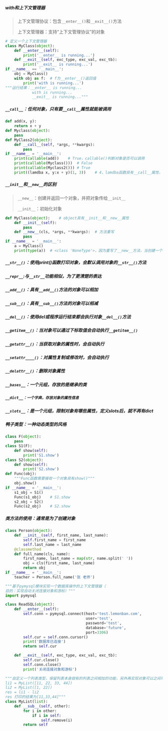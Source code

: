 ##### with和上下文管理器

>  上下文管理协议：包含`__enter__()`和`__exit__()`方法
>
>  上下文管理器：支持“上下文管理协议”的对象 

```python 
# 定义一个上下文管理器
class MyClass(object):
    def __enter__(self):
        print('__enter__ is running...')
    def __exit__(self, exc_type, exc_val, exc_tb):
        print('__exit__ is running...')
if __name__ == '__main__':
    obj = MyClass()
    with obj as f:	# f为__enter__()返回值
        print('with is running...')
"""运行结果：__enter__ is running...
			with is running...
			__exit__ is running..."""
```

##### `__call__`：任何对象，只有要`__call__`属性就能被调用

```python
def add(x, y):
    return x + y
def Myclass(object):
    pass
def MyClass2(object):
    def __call__(self, *args, **kwargs):
        pass
if __name__ = '__main__':
    print(callable(add))	# True，callable()判断对象是否可以调用
    print(callable(Myclass()))	# False
    print(callable(Myclass2()))	# True
    print((lamdba x, y:x + y)(1, 3))	# 4，lamdba函数具有__call__属性，可直接被调用
```

##### `__init__`和`__new__`的区别

> `__new__`：创建并返回一个对象，并把对象传给`__init__`
>
> `__init__`：初始化对象

```python
def MyClass(object):	# object具有__init__和__new__属性
    def __init__(self):	
        pass
    def __new__(cls, *args, **kwargs):	# 方法重写
        pass   
if __name__ = '__main__':
    a = MyClass()
	print(type(a))	# <class 'NoneType'>，因为重写了__new__方法，当创建一个对象，会调用__new__创建并返回一个对象，再调用__init__初始化对象
```

##### `__str__()`：使用print()函数打印对象，会默认调用对象的`__str__()`方法

##### `__repr__`:与`__str__`功能相似，为了更清楚的表达

##### `__add__()`：具有`__add__()`方法的对象可以相加

##### `__sub__()`：具有`__sub__()`方法的对象可以相减

##### `__del__()`：使用del或程序运行结束都会执行对象`__del__()`方法

##### `__getitem__()`：当对象可以通过下标取值会自动执行`__getitem__()`

##### `__getattr__()`：当获取对象的属性时，会自动执行

##### `__setattr____()`：对属性复制或修改时，会自动执行

##### `__delattr__()`：删除对象属性

##### `__bases__`：一个元组，存放的是继承的类

##### `__dict__：一个字典，存放对象的属性信息`

##### `__slots__`：是一个元组，限制对象有哪些属性，定义slots后，就不再有dict

##### 鸭子类型：一种动态类型的风格

```python
class F(object):
    pass
class S1(F):
    def show(self):
        print('S1.show')
class S2(object):
    def show(self):
        print('S2.show')
def Func(obj):
    """Func函数需要接收一个对象具有show()"""
    obj.show()
if __name__ = '__main__':
    s1_obj = S1()
    Func(s1_obj)	# S1.show
    s2_obj = S2()
	Func(s2_obj)	# S2.show
```

##### 类方法的使用：通常是为了创建对象

```python
class Person(object):
    def __init__(self, first_name, last_name):
        self.first_name = first_name
        self.last_name = last_name
    @classmethod
    def full_name(cls, name):
        first_name, last_name = map(str, name.split(' '))
        obj = cls(first_name, last_name)
        return obj
if __name__ = '__main__':
    teacher = Person.full_name('张 老师')
```



```python
"""基于pymysql模块实现一个数据库操作的上下文管理器（
目的：实现自动关闭连接对象和游标）"""
import pymysql

class ReadSQL(object):
    def __enter__(self):
        self.conn = pymysql.connect(host='test.lemonban.com',
                                    user='test',
                                    password='test',
                                    database='future',
                                    port=3306)
        self.cur = self.conn.cursor()
        print('数据库已连接')
        return self.cur

    def __exit__(self, exc_type, exc_val, exc_tb):
        self.cur.close()
        self.conn.close()
        print('关闭连接对象和游标')
```

```python
"""自定义一个列表类型，保留列表本身就有的列表之间相加的功能，另外再实现对象可以之间可以使用 - 来进行操作,要求：如果一个对象减去另一个对象，则把和被减对象中一样的数据给删除掉，如下：
li1 = MyList([11, 22, 33, 44])
li2 = MyList([1, 22])
res = li1 - li2
res 打印的结果为[11,33,44]"""
class MyList(list):
    def __sub__(self, other):
        for i in other:
            if i in self:
                self.remove(i)
        return self
```



